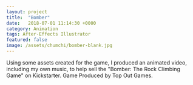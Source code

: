 ```yaml
---
layout: project
title:  "Bomber"
date:   2018-07-01 11:14:30 +0000
category: Animation
tags: After-Effects Illustrator
featured: false
image: /assets/chumchi/bomber-blank.jpg
---
```

Using some assets created for the game, I produced an animated video, including my own music, to help sell the "Bomber: The Rock Climbing Game" on Kickstarter.
Game Produced by Top Out Games.
